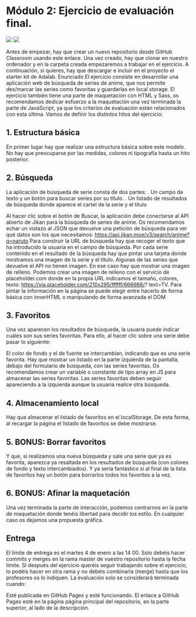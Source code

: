 
# Módulo 2: Ejercicio de evaluación final.




![](https://i.imgur.com/zehbmMj.png)
![](https://i.imgur.com/soz1DM9.png)


Antes de empezar, hay que crear un nuevo repositorio desde GitHub Classroom usando este enlace. Una vez creado, hay que clonar en nuestro ordenador y en la carpeta creada empezaremos a trabajar en el ejercicio.
A continuación, si quieres, hay que descargar e incluir en el proyecto el starter kit de Adalab.
Enunciado
El ejercicio consiste en desarrollar una aplicación web de búsqueda de series de anime, que nos permite des/marcar las series como favoritas y guardarlas en local storage.
El ejercicio también tiene una parte de maquetación con HTML y Sass, os recomendamos dedicar esfuerzo a la maquetación una vez terminada la parte de JavaScript, ya que los criterios de evaluación están relacionados con esta última.
Vamos de definir los distintos hitos del ejercicio:
## 1.	Estructura básica
En primer lugar hay que realizar una estructura básica sobre este modelo. No hay que preocuparse por las medidas, colores ni tipografía hasta un hito posterior.


## 2.	Búsqueda
La aplicación de búsqueda de serie consta de dos partes:
 . Un campo de texto y un botón para buscar series por su título.
 . Un listado de resultados de búsqueda donde aparece el cartel de la serie y el título


Al hacer clic sobre el botón de Buscar, la aplicación debe conectarse al API abierto de Jikan para la búsqueda de series de anime. Os recomendamos echar un vistazo al JSON que devuelve una petición de búsqueda para ver qué datos son los que necesitamos: https://api.jikan.moe/v3/search/anime?q=naruto
Para construir la URL de búsqueda hay que recoger el texto que ha introducido la usuaria en el campo de búsqueda.
Por cada serie contenido en el resultado de la búsqueda hay que pintar una tarjeta donde mostramos una imagen de la serie y el título.
Algunas de las series que devuelve el API no tienen imagen. En ese caso hay que mostrar una imagen de relleno. Podemos crear una imagen de relleno con el servicio de placeholder.com donde en la propia URL indicamos el tamaño, colores, texto: https://via.placeholder.com/210x295/ffffff/666666/? text=TV.
Para pintar la información en la página se puede elegir entre hacerlo de forma básica con innerHTML o manipulando de forma avanzada el DOM

## 3.	Favoritos
Una vez aparecen los resultados de búsqueda, la usuaria puede indicar cuáles son sus series favoritas. Para ello, al hacer clic sobre una serie debe pasar lo siguiente:

El color de fondo y el de fuente se intercambian, indicando que es una serie favorita.
Hay que mostrar un listado en la parte izquierda de la pantalla, debajo del formulario de búsqueda, con las series favoritas. Os recomendamos crear un variable o constante de tipo array en JS para almacenar las series favoritas.
Las series favoritas deben seguir apareciendo a la izquierda aunque la usuaria realice otra búsqueda.

## 4.	Almacenamiento local
Hay que almacenar el listado de favoritos en el localStorage. De esta forma, al recargar la página el listado de favoritos se debe mostrarse.

## 5.	BONUS: Borrar favoritos


Y que, si realizamos una nueva búsqueda y sale una serie que ya es favorita, aparezca ya resaltada en los resultados de búsqueda (con colores de fondo y texto intercambiados).
Y ya sería fantástico si al final de la lista de favoritos hay un botón para borrarlos todos los favoritos a la vez.
## 6.	BONUS: Afinar la maquetación
Una vez terminada la parte de interacción, podemos centrarnos en la parte de maquetación donde tenéis libertad para decidir los estilo. En cualquier caso os dejamos una propuesta gráfica.

## Entrega
El límite de entrega es el martes 4 de enero a las 14 00.
Solo debéis hacer commits y merges en la rama master de vuestro repositorio hasta la fecha límite. Si después del ejercicio queréis seguir trabajando sobre el ejercicio, lo podéis hacer en otra rama y no debéis combinarla (merge) hasta que los profesores os lo indiquen.
La evaluación solo se considerará terminada cuando:

Esté publicada en GitHub Pages y esté funcionando.
El enlace a GitHub Pages esté en la página página principal del repositorio, en la parte superior, al lado de la descripción.
